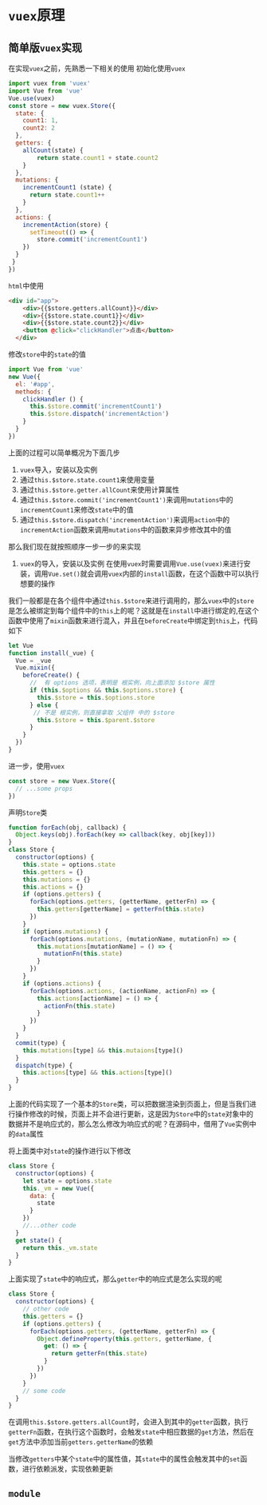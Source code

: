 # `vuex`原理

## 简单版`vuex`实现
在实现`vuex`之前，先熟悉一下相关的使用
初始化使用`vuex`
```js
import vuex from 'vuex'
import Vue from 'vue'
Vue.use(vuex)
const store = new vuex.Store({
  state: {
    count1: 1,
    count2: 2
  },
  getters: {
    allCount(state) {
    	return state.count1 + state.count2
    }
  },
  mutations: {
    incrementCount1 (state) {
      return state.count1++
    }
  },
  actions: {
    incrementAction(store) {
      setTimeout(() => {
        store.commit('incrementCount1')
    })
  }
 }
})
```
`html`中使用
```html
<div id="app">
    <div>{{$store.getters.allCount}}</div>
    <div>{{$store.state.count1}}</div>
    <div>{{$store.state.count2}}</div>
    <button @click="clickHandler">点击</button>
  </div>
```
修改`store`中的`state`的值
```js
import Vue from 'vue'
new Vue({
  el: '#app',
  methods: {
    clickHandler () {
      this.$store.commit('incrementCount1')
      this.$store.dispatch('incrementAction')
    }
  }
})
```

上面的过程可以简单概况为下面几步
1. `vuex`导入，安装以及实例
2. 通过`this.$store.state.count1`来使用变量
3. 通过`this.$store.getter.allCount`来使用计算属性
4. 通过`this.$store.commit('incrementCount1')`来调用`mutations`中的`incrementCount1`来修改`state`中的值
5. 通过`this.$store.dispatch('incrementAction')`来调用`action`中的`incrementAction`函数来调用`mutations`中的函数来异步修改其中的值

那么我们现在就按照顺序一步一步的来实现

1. `vuex`的导入，安装以及实例
在使用`vuex`时需要调用`Vue.use(vuex)`来进行安装，调用`Vue.set()`就会调用`vuex`内部的`install`函数，在这个函数中可以执行想要的操作

我们一般都是在各个组件中通过`this.$store`来进行调用的，那么`vuex`中的`store`是怎么被绑定到每个组件中的`this`上的呢？这就是在`install`中进行绑定的,在这个函数中使用了`mixin`函数来进行混入，并且在`beforeCreate`中绑定到`this`上，代码如下
```js
let Vue
function install(_vue) {
  Vue = _vue
  Vue.mixin({
    beforeCreate() {
      //  有 options 选项，表明是 根实例，向上面添加 $store 属性
      if (this.$options && this.$options.store) {
        this.$store = this.$options.store
      } else {
       // 不是 根实例，则直接拿取 父组件 中的 $store 
        this.$store = this.$parent.$store
      }
    }
  })
}
```
进一步，使用`vuex`
```js
const store = new Vuex.Store({
  // ...some props
})
```
声明`Store`类
```js
function forEach(obj, callback) {
  Object.keys(obj).forEach(key => callback(key, obj[key]))
}
class Store {
  constructor(options) {
  	this.state = options.state
    this.getters = {}
    this.mutations = {}
    this.actions = {}
    if (options.getters) {
      forEach(options.getters, (getterName, getterFn) => {
        this.getters[getterName] = getterFn(this.state)
      })
    }
    if (options.mutations) {
      forEach(options.mutations, (mutationName, mutationFn) => {
        this.mutations[mutationName] = () => {
          mutationFn(this.state)
        } 
      })
    }
    if (options.actions) {
      forEach(options.actions, (actionName, actionFn) => {
        this.actions[actionName] = () => {
          actionFn(this.state)
        }
      })
    }
  }
  commit(type) {
    this.mutations[type] && this.mutaions[type]()
  }
  dispatch(type) {
    this.actions[type] && this.actions[type]()
  }
}
```
上面的代码实现了一个基本的`Store`类，可以把数据渲染到页面上，但是当我们进行操作修改的时候，页面上并不会进行更新，这是因为`Store`中的`state`对象中的数据并不是响应式的，那么怎么修改为响应式的呢？在源码中，借用了`Vue`实例中的`data`属性

将上面类中对`state`的操作进行以下修改
```js
class Store {
  constructor(options) {
    let state = options.state
    this._vm = new Vue({
      data: {
        state
      }
    })
    //...other code
  }
  get state() {
    return this._vm.state
  }
}
```
上面实现了`state`中的响应式，那么`getter`中的响应式是怎么实现的呢
```js
class Store {
  constructor(options) {
    // other code
    this.getters = {}
    if (options.getters) {
      forEach(options.getters, (getterName, getterFn) => {
        Object.defineProperty(this.getters, getterName, {
          get: () => {
            return getterFn(this.state)
          }
        })
      })
    }
    // some code
  }
}
```
在调用`this.$store.getters.allCount`时，会进入到其中的`getter`函数，执行`getterFn`函数，在执行这个函数时，会触发`state`中相应数据的`get`方法，然后在`get`方法中添加当前`getters.getterName`的依赖

当修改`getters`中某个`state`中的属性值，其`state`中的属性会触发其中的`set`函数，进行依赖派发，实现依赖更新

## `module`

